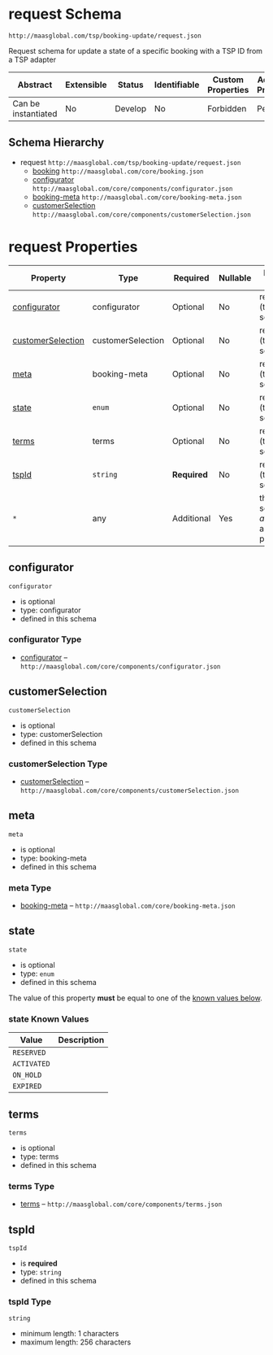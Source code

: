 # request Schema

```
http://maasglobal.com/tsp/booking-update/request.json
```

Request schema for update a state of a specific booking with a TSP ID from a TSP adapter

| Abstract            | Extensible | Status  | Identifiable | Custom Properties | Additional Properties | Defined In                                      |
| ------------------- | ---------- | ------- | ------------ | ----------------- | --------------------- | ----------------------------------------------- |
| Can be instantiated | No         | Develop | No           | Forbidden         | Permitted             | [tsp/booking-update/request.json](request.json) |

## Schema Hierarchy

- request `http://maasglobal.com/tsp/booking-update/request.json`
  - [booking](../../core/booking.md) `http://maasglobal.com/core/booking.json`
  - [configurator](../../core/components/configurator.md) `http://maasglobal.com/core/components/configurator.json`
  - [booking-meta](../../core/booking-meta.md) `http://maasglobal.com/core/booking-meta.json`
  - [customerSelection](../../core/components/customerSelection.md)
    `http://maasglobal.com/core/components/customerSelection.json`

# request Properties

| Property                                | Type              | Required     | Nullable | Defined by                                 |
| --------------------------------------- | ----------------- | ------------ | -------- | ------------------------------------------ |
| [configurator](#configurator)           | configurator      | Optional     | No       | request (this schema)                      |
| [customerSelection](#customerselection) | customerSelection | Optional     | No       | request (this schema)                      |
| [meta](#meta)                           | booking-meta      | Optional     | No       | request (this schema)                      |
| [state](#state)                         | `enum`            | Optional     | No       | request (this schema)                      |
| [terms](#terms)                         | terms             | Optional     | No       | request (this schema)                      |
| [tspId](#tspid)                         | `string`          | **Required** | No       | request (this schema)                      |
| `*`                                     | any               | Additional   | Yes      | this schema _allows_ additional properties |

## configurator

`configurator`

- is optional
- type: configurator
- defined in this schema

### configurator Type

- [configurator](../../core/components/configurator.md) – `http://maasglobal.com/core/components/configurator.json`

## customerSelection

`customerSelection`

- is optional
- type: customerSelection
- defined in this schema

### customerSelection Type

- [customerSelection](../../core/components/customerSelection.md) –
  `http://maasglobal.com/core/components/customerSelection.json`

## meta

`meta`

- is optional
- type: booking-meta
- defined in this schema

### meta Type

- [booking-meta](../../core/booking-meta.md) – `http://maasglobal.com/core/booking-meta.json`

## state

`state`

- is optional
- type: `enum`
- defined in this schema

The value of this property **must** be equal to one of the [known values below](#state-known-values).

### state Known Values

| Value       | Description |
| ----------- | ----------- |
| `RESERVED`  |             |
| `ACTIVATED` |             |
| `ON_HOLD`   |             |
| `EXPIRED`   |             |

## terms

`terms`

- is optional
- type: terms
- defined in this schema

### terms Type

- [terms](booking.md) – `http://maasglobal.com/core/components/terms.json`

## tspId

`tspId`

- is **required**
- type: `string`
- defined in this schema

### tspId Type

`string`

- minimum length: 1 characters
- maximum length: 256 characters
